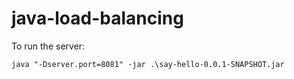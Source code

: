 # java-load-balancing

To run the server:

```
java "-Dserver.port=8081" -jar .\say-hello-0.0.1-SNAPSHOT.jar
```

